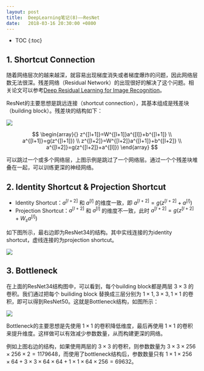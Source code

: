 ```yaml
---
layout: post
title:  DeepLearning笔记(8)——ResNet
date:   2018-03-16 20:30:00 +0800
---
```


* TOC
{:toc}

## 1. Shortcut Connection

随着网络层次的越来越深，就容易出现梯度消失或者梯度爆炸的问题，因此网络层数无法很深。残差网络（Residual Network）的出现很好的解决了这个问题。相关论文可以参考[Deep Residual Learning for Image Recognition](https://arxiv.org/abs/1512.03385)。

ResNet的主要思想是跳远连接（shortcut connection），其基本组成是残差块（building block）。残差块的结构如下：

![]({{site.baseurl}}/images/2018/03/16/8-1.svg)

$$
\begin{array}{}
z^{[l+1]}=W^{[l+1]}a^{[l]}+b^{[l+1]} \\
a^{[l+1]}=g(z^{[l+1]}) \\
z^{[l+2]}=W^{[l+2]}a^{[l+1]}+b^{[l+2]} \\
a^{[l+2]}=g(z^{[l+2]}+a^{[l]})
\end{array}
$$

可以跳过一个或多个网络层，上图示例是跳过了一个网络层。通过一个个残差块堆叠在一起，可以训练更深的神经网络。

## 2. Identity Shortcut & Projection Shortcut

- Identity Shortcut：$a^{[l+2]}$ 和 $a^{[l]}$ 的维度一致，即 $a^{[l+2]}=g(z^{[l+2]}+a^{[l]})$
- Projection Shortcut：$a^{[l+2]}$ 和 $a^{[l]}$ 的维度不一致，此时 $a^{[l+2]}=g(z^{[l+2]}+W_sa^{[l]})$

如下图所示，最右边即为ResNet34的结构。其中实线连接的为identity shortcut，虚线连接的为projection shortcut。

![]({{site.baseurl}}/images/2018/03/16/8-2.png)

## 3. Bottleneck

在上面的ResNet34结构图中，可以看到，每个building block都是两层 $3\times3$ 的卷积。我们通过把每个 builiding block 替换成三层分别为 $1\times1,3\times3,1\times1$ 的卷积，即可以得到ResNet50。这就是Bottleneck结构，如图所示：

![]({{site.baseurl}}/images/2018/03/16/8-3.png)

Bottleneck的主要思想是先使用 $1\times1$ 的卷积降低维度，最后再使用 $1\times1$ 的卷积来提升维度。这样做可以有效减少参数数量，从而构建更深的网络。 

例如上图右边的结构，如果使用两层的 $3\times3$ 的卷积，则参数数量为 $3\times3\times256\times256\times2=1179648$，而使用了bottleneck结构后，参数数量只有 $1\times1\times256\times64+3\times3\times64\times64+1\times1\times64\times256=69632$。